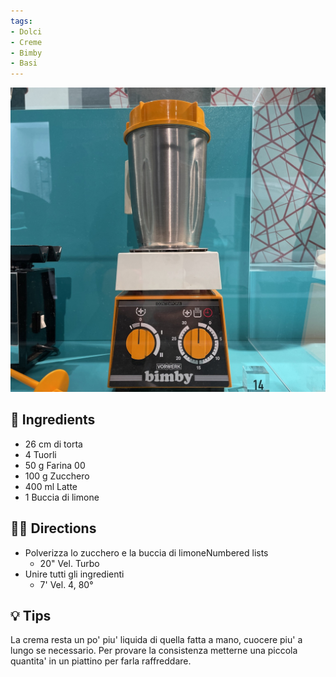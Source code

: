 ```yaml
---
tags:
- Dolci
- Creme
- Bimby
- Basi
---
```


![Placeholder](../images/bimby.jpeg)

## 🧾 Ingredients

- 26 cm di torta
- 4 Tuorli
- 50 g Farina 00
- 100 g Zucchero
- 400 ml Latte
- 1 Buccia di limone

## 👩‍🍳 Directions

- Polverizza lo zucchero e la buccia di limoneNumbered lists
	- 20" Vel. Turbo
- Unire tutti gli ingredienti
	-  7' Vel. 4, 80°

## 💡 Tips

La crema resta un po' piu' liquida di quella fatta a mano, cuocere piu' a lungo se necessario. Per provare la consistenza metterne una piccola quantita' in un piattino per farla raffreddare.

